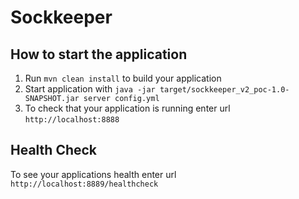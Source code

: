 # Sockkeeper

How to start the application
---

1. Run `mvn clean install` to build your application
1. Start application with `java -jar target/sockkeeper_v2_poc-1.0-SNAPSHOT.jar server config.yml`
1. To check that your application is running enter url `http://localhost:8888`

Health Check
---

To see your applications health enter url `http://localhost:8889/healthcheck`

